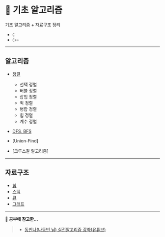 # 📃 기초 알고리즘

기초 알고리즘 + 자료구조 정리

- `C`
- `C++`

---

## 알고리즘

- [정렬](https://github.com/ryong9rrr/algorithm-basic-c/tree/master/%EC%95%8C%EA%B3%A0%EB%A6%AC%EC%A6%98/%EC%A0%95%EB%A0%AC)

  - 선택 정렬
  - 버블 정렬
  - 삽입 정렬
  - 퀵 정렬
  - 병합 정렬
  - 힙 정렬
  - 계수 정렬

- [DFS, BFS](https://github.com/ryong9rrr/algorithm-basic-c/tree/master/%EC%95%8C%EA%B3%A0%EB%A6%AC%EC%A6%98/DFS%2C%20BFS)

- [Union-Find]

- [크루스칼 알고리즘]

---

## 자료구조

- [힙](https://github.com/ryong9rrr/algorithm-basic-c/tree/master/%EC%9E%90%EB%A3%8C%EA%B5%AC%EC%A1%B0/%ED%9E%99)
- [스택](https://github.com/ryong9rrr/algorithm-basic-c/tree/master/%EC%9E%90%EB%A3%8C%EA%B5%AC%EC%A1%B0/%EC%8A%A4%ED%83%9D)
- [큐](https://github.com/ryong9rrr/algorithm-basic-c/tree/master/%EC%9E%90%EB%A3%8C%EA%B5%AC%EC%A1%B0/%ED%81%90)
- [그래프](https://github.com/ryong9rrr/algorithm-basic-c/tree/master/%EC%9E%90%EB%A3%8C%EA%B5%AC%EC%A1%B0/%EA%B7%B8%EB%9E%98%ED%94%84)

---

<strong>🌈 공부에 참고한...</strong>

> - [동빈나(나동빈 님) 실전알고리즘 강좌(유튜브)](https://www.youtube.com/watch?v=qQ5iLNjpxSk&list=PLRx0vPvlEmdDHxCvAQS1_6XV4deOwfVrz&index=1)
